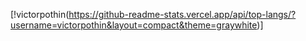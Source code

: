 [!victorpothin(https://github-readme-stats.vercel.app/api/top-langs/?username=victorpothin&layout=compact&theme=graywhite)]
